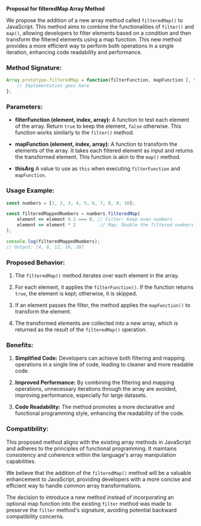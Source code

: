 **Proposal for filteredMap Array Method**

We propose the addition of a new array method called `filteredMap()` to JavaScript. This method aims to combine the functionalities of `filter()` and `map()`, allowing developers to filter elements based on a condition and then transform the filtered elements using a map function. This new method provides a more efficient way to perform both operations in a single iteration, enhancing code readability and performance.

### Method Signature:

```javascript
Array.prototype.filteredMap = function(filterFunction, mapFunction [, thisArg]) {
    // Implementation goes here
};
```

### Parameters:

- **filterFunction (element, index, array):** A function to test each element of the array. Return `true` to keep the element, `false` otherwise. This function works similarly to the `filter()` method.

- **mapFunction (element, index, array):** A function to transform the elements of the array. It takes each filtered element as input and returns the transformed element. This function is akin to the `map()` method.

- **thisArg** A value to use as `this` when executing `filterFunction` and `mapFunction`.

### Usage Example:

```javascript
const numbers = [1, 2, 3, 4, 5, 6, 7, 8, 9, 10];

const filteredMappedNumbers = numbers.filteredMap(
    element => element % 2 === 0, // Filter: Keep even numbers
    element => element * 2         // Map: Double the filtered numbers
);

console.log(filteredMappedNumbers);
// Output: [4, 8, 12, 16, 20]
```

### Proposed Behavior:

1. The `filteredMap()` method iterates over each element in the array.

2. For each element, it applies the `filterFunction()`. If the function returns `true`, the element is kept; otherwise, it is skipped.

3. If an element passes the filter, the method applies the `mapFunction()` to transform the element.

4. The transformed elements are collected into a new array, which is returned as the result of the `filteredMap()` operation.

### Benefits:

1. **Simplified Code:** Developers can achieve both filtering and mapping operations in a single line of code, leading to cleaner and more readable code.

2. **Improved Performance:** By combining the filtering and mapping operations, unnecessary iterations through the array are avoided, improving performance, especially for large datasets.

3. **Code Readability:** The method promotes a more declarative and functional programming style, enhancing the readability of the code.

### Compatibility:

This proposed method aligns with the existing array methods in JavaScript and adheres to the principles of functional programming. It maintains consistency and coherence within the language's array manipulation capabilities.

We believe that the addition of the `filteredMap()` method will be a valuable enhancement to JavaScript, providing developers with a more concise and efficient way to handle common array transformations.

The decision to introduce a new method instead of incorporating an optional map function into the existing `filter` method was made to preserve the `filter` method's signature, avoiding potential backward compatibility concerns.
